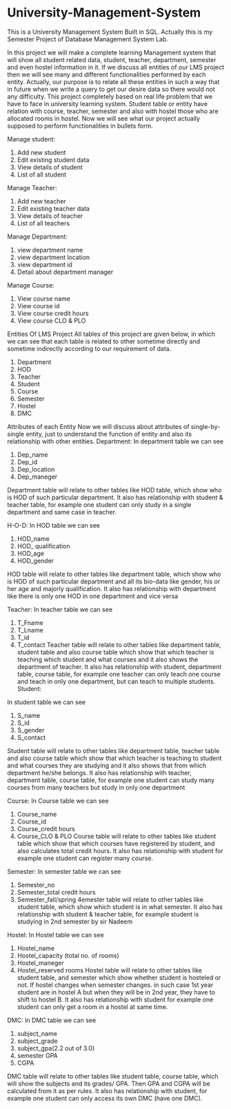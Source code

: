 # University-Management-System
This is a University Management System Built in SQL. Actually this is my Semester Project of Database Management System Lab.

In this project we will make a complete learning Management system that will show
all student related data, student, teacher, department, semester and even hostel
information in it. If we discuss all entities of our LMS project then we will see many
and different functionalities performed by each entity. Actually, our purpose is to
relate all these entities in such a way that in future when we write a query to get our
desire data so there would not any difficulty. This project completely based on real
life problem that we have to face in university learning system. Student table or
entity have relation with course, teacher, semester and also with hostel those who
are allocated rooms in hostel.
Now we will see what our project actually supposed to perform functionalities in
bullets form.

  Manage student:
1) Add new student
2) Edit existing student data
3) View details of student
4) List of all student

Manage Teacher:
1) Add new teacher
2) Edit existing teacher data
3) View details of teacher
4) List of all teachers

Manage Department:
1) view department name
2) view department location
3) view department id
4) Detail about department manager

Manage Course:
1) View course name
2) View course id
3) View course credit hours
4) View course CLO & PLO

Entities Of LMS Project
All tables of this project are given below, in which we can see that each table is
related to other sometime directly and sometime indirectly according to our
requirement of data.
1) Department
2) HOD
3) Teacher
4) Student
5) Course
6) Semester
7) Hostel
8) DMC

Attributes of each Entity
Now we will discuss about attributes of single-by-single entity, just to understand
the function of entity and also its relationship with other entities.
Department:
In department table we can see
1) Dep_name
2) Dep_id
3) Dep_location
4) Dep_maneger

Department table will relate to other tables like HOD table, which show who
is HOD of such particular department. It also has relationship with student &
teacher table, for example one student can only study in a single department
and same case in teacher.

H-O-D:
In HOD table we can see
1) HOD_name
2) HOD_ qualification
3) HOD_age
4) HOD_gender

HOD table will relate to other tables like department table, which show who
is HOD of such particular department and all its bio-data like gender, his or
her age and majorly qualification. It also has relationship with department like
there is only one HOD in one department and vice versa

Teacher:
In teacher table we can see
1) T_Fname
2) T_Lname
3) T_id
4) T_contact
Teacher table will relate to other tables like department table, student table
and also course table which show that which teacher is teaching which student
and what courses and it also shows the department of teacher. It also has
relationship with student, department table, course table, for example one
teacher can only teach one course and teach in only one department, but can
teach to multiple students.
Student:

In student table we can see
1) S_name
2) S_id
3) S_gender
4) S_contact

Student table will relate to other tables like department table, teacher table and
also course table which show that which teacher is teaching to student and
what courses they are studying and it also shows that from which department
he/she belongs. It also has relationship with teacher, department table, course
table, for example one student can study many courses from many teachers
but study in only one department

Course:
In Course table we can see
1) Course_name
2) Course_id
3) Course_credit hours
4) Course_CLO & PLO
Course table will relate to other tables like student table which show that
which courses have registered by student, and also calculates total credit
hours. It also has relationship with student for example one student can
register many course.

Semester:
In semester table we can see
1) Semester_no
2) Semester_total credit hours
3) Semester_fall/spring
4emester table will relate to other tables like student table, which show which
student is in what semester. It also has relationship with student & teacher
table, for example student is studying in 2nd semester by sir Nadeem

Hostel:
In Hostel table we can see
1) Hostel_name
2) Hostel_capacity (total no. of rooms)
3) Hostel_maneger
4) Hostel_reserved rooms
Hostel table will relate to other tables like student table, and semester which
show whether student is hosteled or not. If hostel changes when semester
changes. in such case 1st year student are in hostel A but when they will be in
2nd year, they have to shift to hostel B. It also has relationship with student for
example one student can only get a room in a hostel at same time.

DMC:
In DMC table we can see
1) subject_name
2) subject_grade
3) subject_gpa(2.2 out of 3.0)
4) semester GPA
5) CGPA

DMC table will relate to other tables like student table, course table, which
will show the subjects and its grades/ GPA. Then GPA and CGPA will be
calculated from it as per rules. It also has relationship with student, for
example one student can only access its own DMC (have one DMC).
